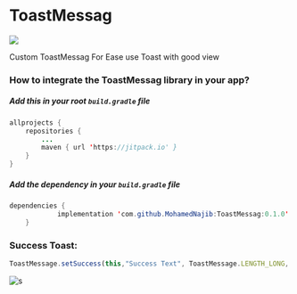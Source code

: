 # ToastMessag

[![](https://jitpack.io/v/MohamedNajib/ToastMessag.svg)](https://jitpack.io/#MohamedNajib/ToastMessag)

Custom ToastMessag For Ease use Toast with good view

### How to integrate the ToastMessag library in your app?

##### Add this in your root `build.gradle` file
```java
allprojects {
	repositories {
		...
		maven { url 'https://jitpack.io' }
	}
}
```

##### Add the dependency in your `build.gradle` file
```java
dependencies {
	        implementation 'com.github.MohamedNajib:ToastMessag:0.1.0'
	}
```

### Success Toast:
```javascript
ToastMessage.setSuccess(this,"Success Text", ToastMessage.LENGTH_LONG, true).show();
```

![s](https://user-images.githubusercontent.com/50467719/62870332-c943b300-bd19-11e9-8bea-c9ed680d565a.PNG)

